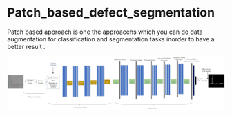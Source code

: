 # Patch_based_defect_segmentation
Patch based approach is one the approacehs which you can do data augmentation for classification and segmentation tasks inorder to have a better result .  
<p>
  
   <img width="850" src="https://github.com/Alirezanltv/Patch_based_defect_segmentation/blob/main/Last_Seg_Methodology.jpg"></a>
</p>
